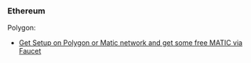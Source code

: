 ### Ethereum

Polygon:

* [Get Setup on Polygon or Matic network and get some free MATIC via Faucet](https://quickswap-layer2.medium.com/how-to-set-up-polygon-matic-mainnet-for-metamask-transfer-assets-from-l1-to-l2-to-use-9a7975eb8769)
